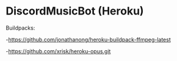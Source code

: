 # DiscordMusicBot (Heroku)

Buildpacks:

-https://github.com/jonathanong/heroku-buildpack-ffmpeg-latest

-https://github.com/xrisk/heroku-opus.git

